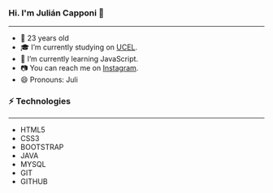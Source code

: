 ### Hi. I'm Julián Capponi 👋

---
- 🌱 23 years old
- :mortar_board: I’m currently studying on [UCEL](https://www.ucel.edu.ar/).
- :muscle: I’m currently learning JavaScript.
- :camera: You can reach me on [Instagram](https://www.instagram.com/julicapponi/).
- 😄 Pronouns: Juli

### ⚡ Technologies
---
- HTML5
- CSS3
- BOOTSTRAP
- JAVA
- MYSQL
- GIT
- GITHUB




